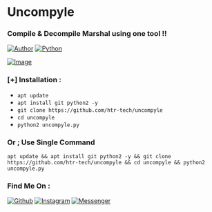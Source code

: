 # Uncompyle
### Compile & Decompile Marshal using one tool !!

[![Author](https://img.shields.io/badge/Author-htr--tech-blue.svg?style=for-the-badge)](https://github.com/htr-tech)
[![Python](https://img.shields.io/badge/Code-Python-green.svg?style=flat-square)](#)

[![Image](https://i.ibb.co/MS8zs6c/uncompyle.png)](#)

### [+] Installation :
* ```apt update```
* ```apt install git python2 -y```
* ```git clone https://github.com/htr-tech/uncompyle```
* ```cd uncompyle```
* ```python2 uncompyle.py```

### Or ; Use Single Command
```
apt update && apt install git python2 -y && git clone https://github.com/htr-tech/uncompyle && cd uncompyle && python2 uncompyle.py
```
### Find Me On :
[![Github](https://img.shields.io/badge/Github-HTR--TECH-green?style=for-the-badge&logo=github)](https://github.com/htr-tech)
[![Instagram](https://img.shields.io/badge/IG-%40tahmid.rayat-red?style=for-the-badge&logo=instagram)](https://www.instagram.com/tahmid.rayat)
[![Messenger](https://img.shields.io/badge/Chat-Messenger-blue?style=for-the-badge&logo=messenger)](https://m.me/tahmid.rayat.official)



